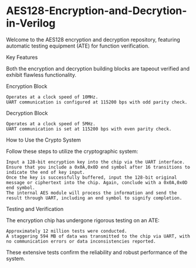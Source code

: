 # AES128-Encryption-and-Decrytion-in-Verilog
Welcome to the AES128 encryption and decryption repository, featuring automatic testing equipment (ATE) for function verification.

Key Features

  Both the encryption and decryption building blocks are tapeout verified and exhibit flawless functionality.

  Encryption Block

    Operates at a clock speed of 10MHz.
    UART communication is configured at 115200 bps with odd parity check.

  Decryption Block

    Operates at a clock speed of 5MHz.
    UART communication is set at 115200 bps with even parity check.

How to Use the Crypto System

  Follow these steps to utilize the cryptographic system:

    Input a 128-bit encryption key into the chip via the UART interface. Ensure that you include a 0x0A,0x0D end symbol after 16 transitions to indicate the end of key input.
    Once the key is successfully buffered, input the 128-bit original message or ciphertext into the chip. Again, conclude with a 0x0A,0x0D end symbol.
    The internal AES module will process the information and send the result through UART, including an end symbol to signify completion.

Testing and Verification

  The encryption chip has undergone rigorous testing on an ATE:

    Approximately 12 million tests were conducted.
    A staggering 594 MB of data was transmitted to the chip via UART, with no communication errors or data inconsistencies reported.

  These extensive tests confirm the reliability and robust performance of the system.
